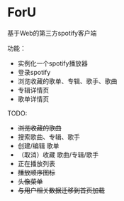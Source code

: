 # ForU

基于Web的第三方spotify客户端

功能：
- 实例化一个spotify播放器
- 登录spotify
- 浏览收藏的歌单、专辑、歌手、歌曲
- 专辑详情页
- 歌单详情页

TODO:
- ~~浏览收藏的歌曲~~
- 搜索歌曲、专辑、歌手
- 创建/编辑 歌单
- （取消）收藏 歌曲/专辑/歌手
- 正在播放列表
- ~~播放顺序图标~~
- ~~头像菜单~~
- ~~与用户相关数据迁移到首页加载~~